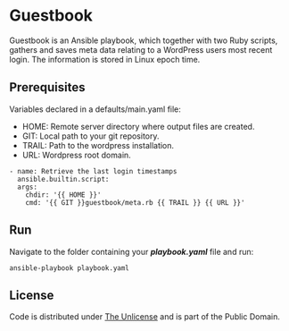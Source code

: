 # Guestbook

Guestbook is an Ansible playbook, which together with two Ruby scripts, gathers and saves meta data relating to a WordPress users most recent login. The information is stored in Linux epoch time.

## Prerequisites

Variables declared in a defaults/main.yaml file:

- HOME: Remote server directory where output files are created.
- GIT: Local path to your git repository.
- TRAIL: Path to the wordpress installation.
- URL: Wordpress root domain.

```console
- name: Retrieve the last login timestamps
  ansible.builtin.script:
  args:
    chdir: '{{ HOME }}'
    cmd: '{{ GIT }}guestbook/meta.rb {{ TRAIL }} {{ URL }}'
```

## Run

Navigate to the folder containing your ***playbook.yaml*** file and run:

```console
ansible-playbook playbook.yaml
```

## License

Code is distributed under [The Unlicense](https://github.com/nausicaan/free/blob/main/LICENSE.md) and is part of the Public Domain.
